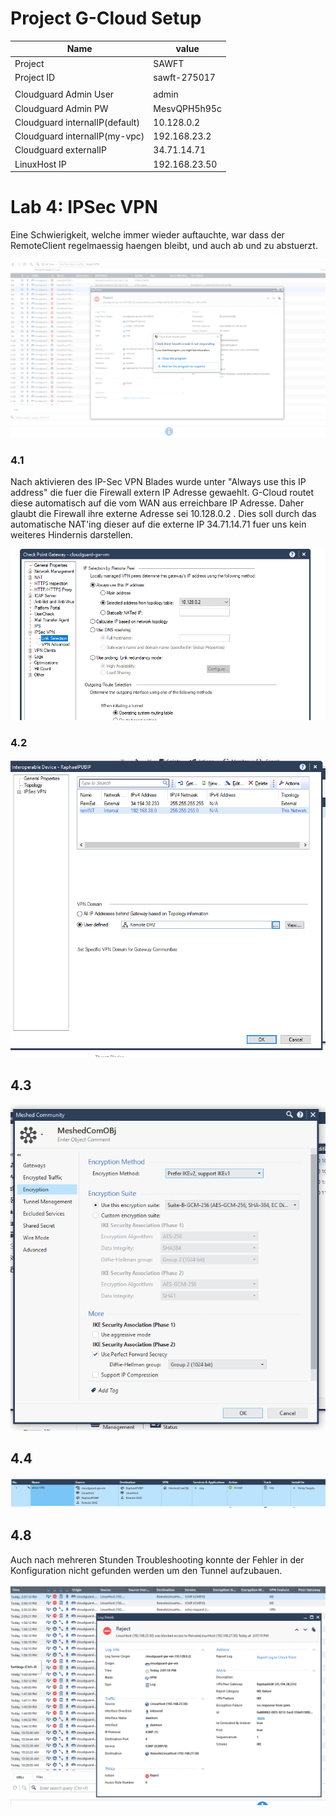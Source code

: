 # Project G-Cloud Setup

|Name|value
|---|---|
| Project | SAWFT |
| Project ID | sawft-275017 |
| | |
|Cloudguard Admin User|admin|
|Cloudguard Admin PW|MesvQPH5h95c|
|Cloudguard internalIP(default)|10.128.0.2|
|Cloudguard internalIP(my-vpc)|192.168.23.2|
|Cloudguard externalIP|34.71.14.71|
|LinuxHost IP| 192.168.23.50|

# Lab 4: IPSec VPN

Eine Schwierigkeit, welche immer wieder auftauchte, war dass der RemoteClient regelmaessig haengen bleibt, und auch ab und zu abstuerzt.

![down](screenshots4/4.0schwierigkeit.png)

### 4.1

Nach aktivieren des IP-Sec VPN Blades wurde unter "Always use this IP address" die fuer die Firewall extern IP Adresse gewaehlt. G-Cloud routet diese automatisch auf die vom WAN aus erreichbare IP Adresse. Daher glaubt die Firewall ihre externe Adresse sei 10.128.0.2 . Dies soll durch das automatische NAT'ing dieser auf die externe IP 34.71.14.71 fuer uns kein weiteres Hindernis darstellen.

![4.1](screenshots4/4.1rout.png)

### 4.2

![4.2](screenshots4/4.2interobj.png)

## 4.3 

![4.3](screenshots4/4.3ike.png)

## 4.4

![4.4](screenshots4/4.4policy.png)

## 4.8

Auch nach mehreren Stunden Troubleshooting konnte der Fehler in der Konfiguration nicht gefunden werden um den Tunnel aufzubauen.

![failure](screenshots4/4.8fail.png)